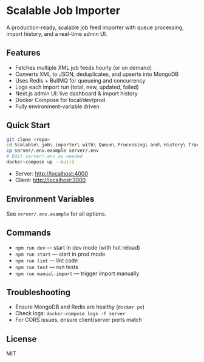 # Scalable Job Importer

A production-ready, scalable job feed importer with queue processing, import history, and a real-time admin UI.

## Features

- Fetches multiple XML job feeds hourly (or on demand)
- Converts XML to JSON, deduplicates, and upserts into MongoDB
- Uses Redis + BullMQ for queueing and concurrency
- Logs each import run (total, new, updated, failed)
- Next.js admin UI: live dashboard & import history
- Docker Compose for local/dev/prod
- Fully environment-variable driven

## Quick Start

```sh
git clone <repo>
cd Scalable\ job\ importer\ with\ Queue\ Processing\ and\ History\ Tracking
cp server/.env.example server/.env
# Edit server/.env as needed
docker-compose up --build
```

- Server: [http://localhost:4000](http://localhost:4000)
- Client: [http://localhost:3000](http://localhost:3000)

## Environment Variables

See `server/.env.example` for all options.

## Commands

- `npm run dev` — start in dev mode (with hot reload)
- `npm run start` — start in prod mode
- `npm run lint` — lint code
- `npm run test` — run tests
- `npm run manual-import` — trigger import manually

## Troubleshooting

- Ensure MongoDB and Redis are healthy (`docker ps`)
- Check logs: `docker-compose logs -f server`
- For CORS issues, ensure client/server ports match

## License

MIT
